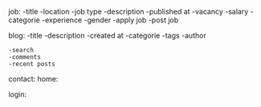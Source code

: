 job:
    -title
    -location
    -job type
    -description
    -published at
    -vacancy
    -salary
    -categorie
    -experience
    -gender
    -apply job
    -post job

blog:
    -title
    -description
    -created at
    -categorie
    -tags
    -author

    -search
    -comments
    -recent posts

contact:
home:

login:

